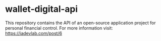 # wallet-digital-api
This repository contains the API of an open-source application project for personal financial control. For more information visit: https://iadevlab.com/post/6
